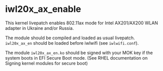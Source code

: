 # iwl20x_ax_enable
This kernel livepatch enables 802.11ax mode for Intel AX201/AX200 WLAN adapter in Ukraine and/or Russia.

The module should be compiled and loaded as usual livepatch. `iwl20x_ax_en` should be loaded before iwlwifi (see `iwlwifi.conf`).

The module `iwl20x_ax_en.ko` should be signed with your MOK key if the system boots in EFI Secure Boot mode. (See RHEL documentation on Signing kernel modules for secure boot)
